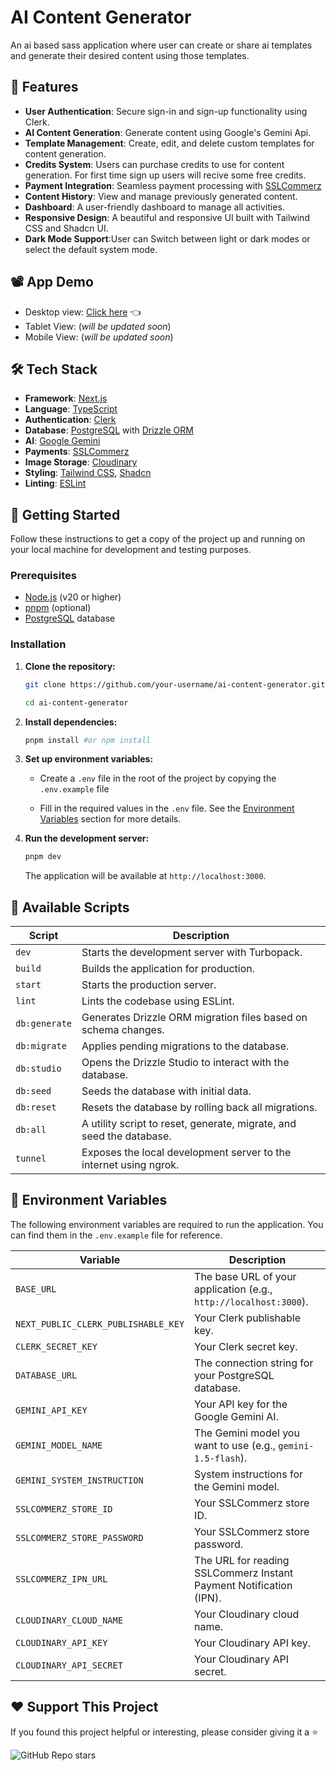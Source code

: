 
#  AI Content Generator

An ai based sass application where user can create or share ai templates and generate their desired content using those templates.

## 🌟 Features

- **User Authentication**: Secure sign-in and sign-up functionality using Clerk.
- **AI Content Generation**: Generate content using Google's Gemini Api.
- **Template Management**: Create, edit, and delete custom templates for content generation.
- **Credits System**: Users can purchase credits to use for content generation. For first time sign up users will recive some free credits.
- **Payment Integration**: Seamless payment processing with [SSLCommerz](https://sslcommerz.com/)
- **Content History**: View and manage previously generated content.
- **Dashboard**: A user-friendly dashboard to manage all activities.
- **Responsive Design**: A beautiful and responsive UI built with Tailwind CSS and Shadcn UI.
- **Dark Mode Support**:User can Switch between light or dark modes or select the default system mode.

## 📽️ App Demo
- Desktop view: [Click here](https://youtu.be/1QuXqCW5xP8?si=BlxXUY0EKsEwfDyi) 👈
- Tablet View: (_will be updated soon_)
- Mobile View: (_will be updated soon_)

## 🛠️ Tech Stack

- **Framework**: [Next.js](https://nextjs.org/)
- **Language**: [TypeScript](https://www.typescriptlang.org/)
- **Authentication**: [Clerk](https://clerk.com/)
- **Database**: [PostgreSQL](https://www.postgresql.org/) with [Drizzle ORM](https://orm.drizzle.team/)
- **AI**: [Google Gemini](https://ai.google.dev/)
- **Payments**: [SSLCommerz](https://www.sslcommerz.com/)
- **Image Storage**: [Cloudinary](https://cloudinary.com/)
- **Styling**: [Tailwind CSS](https://tailwindcss.com/), [Shadcn](https://ui.shadcn.com/)
- **Linting**: [ESLint](https://eslint.org/)


## 🏁 Getting Started

Follow these instructions to get a copy of the project up and running on your local machine for development and testing purposes.

### Prerequisites

- [Node.js](https://nodejs.org/) (v20 or higher)
- [pnpm](https://pnpm.io/) (optional)
- [PostgreSQL](https://www.postgresql.org/download/) database

### Installation

1.  **Clone the repository:**
    ```bash
    git clone https://github.com/your-username/ai-content-generator.git
    ```
    ```bash
    cd ai-content-generator
    ```

2.  **Install dependencies:**
    ```bash
    pnpm install #or npm install
    ```

3.  **Set up environment variables:**
    -   Create a `.env` file in the root of the project by copying the `.env.example` file
        
    -   Fill in the required values in the `.env` file. See the [Environment Variables](#-environment-variables) section for more details.

4.  **Run the development server:**
    ```bash
    pnpm dev
    ```
    The application will be available at `http://localhost:3000`.


## 📜 Available Scripts

| Script         | Description                                                                  |
| -------------- | ---------------------------------------------------------------------------- |
| `dev`     | Starts the development server with Turbopack.                                |
| `build`   | Builds the application for production.                                       |
| `start`   | Starts the production server.                                                |
| `lint`    | Lints the codebase using ESLint.                                             |
| `db:generate` | Generates Drizzle ORM migration files based on schema changes.           |
| `db:migrate`  | Applies pending migrations to the database.                                |
| `db:studio`   | Opens the Drizzle Studio to interact with the database.                    |
| `db:seed`     | Seeds the database with initial data.                                      |
| `db:reset`    | Resets the database by rolling back all migrations.                        |
| `db:all`      | A utility script to reset, generate, migrate, and seed the database.       |
| `tunnel`      | Exposes the local development server to the internet using ngrok.          |


## 🔑 Environment Variables

The following environment variables are required to run the application. You can find them in the `.env.example` file for reference.

| Variable                               | Description                                                                                             |
| -------------------------------------- | ------------------------------------------------------------------------------------------------------- |
| `BASE_URL`                             | The base URL of your application (e.g., `http://localhost:3000`).                                       |
| `NEXT_PUBLIC_CLERK_PUBLISHABLE_KEY`    | Your Clerk publishable key.                                                                             |
| `CLERK_SECRET_KEY`                     | Your Clerk secret key.                                                                                  |
| `DATABASE_URL`                         | The connection string for your PostgreSQL database.                                                     |
| `GEMINI_API_KEY`                       | Your API key for the Google Gemini AI.                                                                  |
| `GEMINI_MODEL_NAME`                    | The Gemini model you want to use (e.g., `gemini-1.5-flash`).                                            |
| `GEMINI_SYSTEM_INSTRUCTION`            | System instructions for the Gemini model.                                                               |
| `SSLCOMMERZ_STORE_ID`                  | Your SSLCommerz store ID.                                                                               |
| `SSLCOMMERZ_STORE_PASSWORD`            | Your SSLCommerz store password.                                                                         |
| `SSLCOMMERZ_IPN_URL`                   | The URL for reading SSLCommerz Instant Payment Notification (IPN).                                              |
| `CLOUDINARY_CLOUD_NAME`                | Your Cloudinary cloud name.                                                                             |
| `CLOUDINARY_API_KEY`                   | Your Cloudinary API key.                                                                                |
| `CLOUDINARY_API_SECRET`                | Your Cloudinary API secret.                                                                             |



## ❤️ Support This Project

If you found this project helpful or interesting, please consider giving it a ⭐️ 

![GitHub Repo stars](https://img.shields.io/github/stars/SABBIR-H0SSAIN/Leetcode-solutions)


